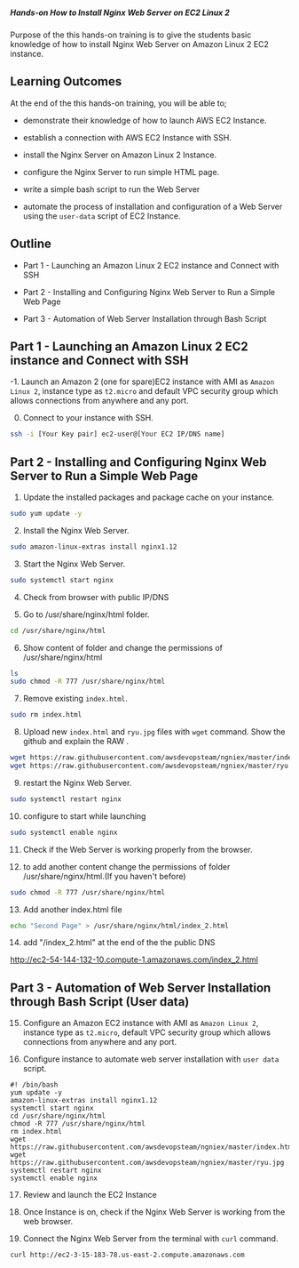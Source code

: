 ##### Hands-on How to Install Nginx Web Server on EC2 Linux 2

Purpose of the this hands-on training is to give the students basic knowledge of how to install Nginx Web Server on Amazon Linux 2 EC2 instance.

## Learning Outcomes

At the end of the this hands-on training, you will be able to;

- demonstrate their knowledge of how to launch AWS EC2 Instance.

- establish a connection with AWS EC2 Instance with SSH.

- install the Nginx Server on Amazon Linux 2 Instance.

- configure the Nginx Server to run simple HTML page.

- write a simple bash script to run the Web Server

- automate the process of installation and configuration of a Web Server using the `user-data` script of EC2 Instance.

## Outline

- Part 1 - Launching an Amazon Linux 2 EC2 instance and Connect with SSH

- Part 2 - Installing and Configuring Nginx Web Server to Run a Simple Web Page

- Part 3 - Automation of Web Server Installation through Bash Script

## Part 1 - Launching an Amazon Linux 2 EC2 instance and Connect with SSH

-1.  Launch an Amazon 2 (one for spare)EC2 instance with AMI as `Amazon Linux 2`, instance type as `t2.micro` and default VPC security group which allows connections from anywhere and any port.

0. Connect to your instance with SSH.
```sh
ssh -i [Your Key pair] ec2-user@[Your EC2 IP/DNS name]
```

## Part 2 - Installing and Configuring Nginx Web Server to Run a Simple Web Page

1. Update the installed packages and package cache on your instance.
```sh
sudo yum update -y
```
2. Install the Nginx Web Server.
```sh
sudo amazon-linux-extras install nginx1.12
```
3. Start the Nginx Web Server.
```sh
sudo systemctl start nginx
```
4. Check from browser with public IP/DNS

5. Go to /usr/share/nginx/html folder.
```sh
cd /usr/share/nginx/html
```
6. Show content of folder and change the permissions of /usr/share/nginx/html
```sh
ls
sudo chmod -R 777 /usr/share/nginx/html
```
7. Remove existing `index.html`.
```sh
sudo rm index.html
```
8. Upload new `index.html` and `ryu.jpg` files with `wget` command. Show the github and explain the RAW .
```sh
wget https://raw.githubusercontent.com/awsdevopsteam/ngniex/master/index.html
wget https://raw.githubusercontent.com/awsdevopsteam/ngniex/master/ryu.jpg
```
9. restart the Nginx Web Server.
```sh
sudo systemctl restart nginx
```
10. configure to start while launching
```sh
sudo systemctl enable nginx
```
11. Check if the Web Server is working properly from the browser.

12. to add another content change the permissions of folder /usr/share/nginx/html.(If you haven't before)
```sh
sudo chmod -R 777 /usr/share/nginx/html
```
13. Add another index.html file 
```sh
echo "Second Page" > /usr/share/nginx/html/index_2.html
```
14. add "/index_2.html" at the end of the the public DNS 

http://ec2-54-144-132-10.compute-1.amazonaws.com/index_2.html

## Part 3 - Automation of Web Server Installation through Bash Script (User data)

15. Configure an Amazon EC2 instance with AMI as `Amazon Linux 2`, instance type as `t2.micro`, default VPC security group which allows connections from anywhere and any port.

16. Configure instance to automate web server installation with `user data` script.
```
#! /bin/bash
yum update -y
amazon-linux-extras install nginx1.12
systemctl start nginx
cd /usr/share/nginx/html
chmod -R 777 /usr/share/nginx/html
rm index.html
wget https://raw.githubusercontent.com/awsdevopsteam/ngniex/master/index.html
wget https://raw.githubusercontent.com/awsdevopsteam/ngniex/master/ryu.jpg
systemctl restart nginx
systemctl enable nginx
```
17. Review and launch the EC2 Instance

18. Once Instance is on, check if the Nginx Web Server is working from the web browser.

19. Connect the Nginx Web Server from the terminal with `curl` command.
```sh
curl http://ec2-3-15-183-78.us-east-2.compute.amazonaws.com
```



                                                                                                                  
